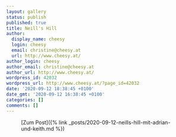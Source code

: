 ```yaml
---
layout: gallery
status: publish
published: true
title: Neill's Hill
author:
  display_name: cheesy
  login: cheesy
  email: christine@cheesy.at
  url: http://www.cheesy.at/
author_login: cheesy
author_email: christine@cheesy.at
author_url: http://www.cheesy.at/
wordpress_id: 42032
wordpress_url: http://www.cheesy.at/?page_id=42032
date: '2020-09-12 18:38:45 +0100'
date_gmt: '2020-09-12 16:38:45 +0100'
categories: []
comments: []
---
```

<!-- wp:core-embed/wordpress {"url":"http://www.cheesy.at/2020/09/neills-hill-mit-adrian-und-keith/","type":"rich","providerNameSlug":"cheesy-at","className":""} -->
<figure class="wp-block-embed-wordpress wp-block-embed is-type-rich is-provider-cheesy-at">
<div class="wp-block-embed__wrapper">
[Zum Post]({% link _posts/2020-09-12-neills-hill-mit-adrian-und-keith.md %})
</div>
</figure>
<!-- /wp:core-embed/wordpress -->
<!-- wp:paragraph --><!-- /wp:paragraph -->
